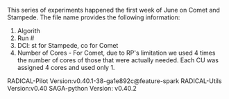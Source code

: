 This series of experiments happened the first week of June on Comet and Stampede.
The file name provides the following information:
  1. Algorith
  2. Run #
  3. DCI: st for Stampede, co for Comet
  4. Number of Cores
    - For Comet, due to RP's limitation we used 4 times the number of cores of those that were actually needed. Each CU was assigned 4 cores and used only 1.

RADICAL-Pilot Version:v0.40.1-38-ga1e892c@feature-spark
RADICAL-Utils Version:v0.40
SAGA-python Version: v0.40.2
